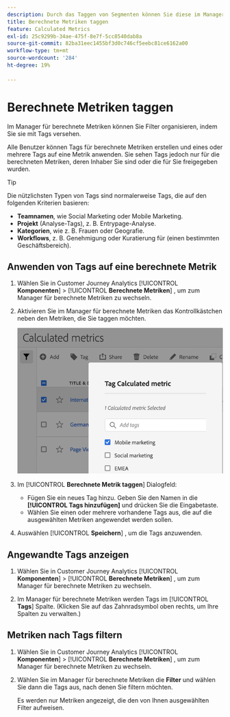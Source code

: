 ```yaml
---
description: Durch das Taggen von Segmenten können Sie diese im Manager für berechnete Metriken organisieren.
title: Berechnete Metriken taggen
feature: Calculated Metrics
exl-id: 25c9299b-34ae-475f-8e7f-5cc8540dab8a
source-git-commit: 82ba31eec1455bf3d0c746cf5eebc81ce6162a00
workflow-type: tm+mt
source-wordcount: '284'
ht-degree: 19%

---
```


# Berechnete Metriken taggen

Im Manager für berechnete Metriken können Sie Filter organisieren, indem Sie sie mit Tags versehen.

Alle Benutzer können Tags für berechnete Metriken erstellen und eines oder mehrere Tags auf eine Metrik anwenden. Sie sehen Tags jedoch nur für die berechneten Metriken, deren Inhaber Sie sind oder die für Sie freigegeben wurden.

>[!TIP]
>
>Die nützlichsten Typen von Tags sind normalerweise Tags, die auf den folgenden Kriterien basieren:
>
>* **Teamnamen**, wie Social Marketing oder Mobile Marketing.
>* **Projekt** (Analyse-Tags), z. B. Entrypage-Analyse.
>* **Kategorien**, wie z. B. Frauen oder Geografie.
>* **Workflows**, z. B. Genehmigung oder Kuratierung für (einen bestimmten Geschäftsbereich).


## Anwenden von Tags auf eine berechnete Metrik

1. Wählen Sie in Customer Journey Analytics [!UICONTROL **Komponenten**] > [!UICONTROL **Berechnete Metriken**] , um zum Manager für berechnete Metriken zu wechseln.

1. Aktivieren Sie im Manager für berechnete Metriken das Kontrollkästchen neben den Metriken, die Sie taggen möchten.

   ![](assets/cm_add_tags.png)

1. Im [!UICONTROL **Berechnete Metrik taggen**] Dialogfeld:

   * Fügen Sie ein neues Tag hinzu. Geben Sie den Namen in die **[!UICONTROL Tags hinzufügen]** und drücken Sie die Eingabetaste.
   * Wählen Sie einen oder mehrere vorhandene Tags aus, die auf die ausgewählten Metriken angewendet werden sollen.

1. Auswählen [!UICONTROL **Speichern**] , um die Tags anzuwenden.

## Angewandte Tags anzeigen

1. Wählen Sie in Customer Journey Analytics [!UICONTROL **Komponenten**] > [!UICONTROL **Berechnete Metriken**] , um zum Manager für berechnete Metriken zu wechseln.

1. Im Manager für berechnete Metriken werden Tags im [!UICONTROL **Tags**] Spalte. (Klicken Sie auf das Zahnradsymbol oben rechts, um Ihre Spalten zu verwalten.)

## Metriken nach Tags filtern

1. Wählen Sie in Customer Journey Analytics [!UICONTROL **Komponenten**] > [!UICONTROL **Berechnete Metriken**] , um zum Manager für berechnete Metriken zu wechseln.

1. Wählen Sie im Manager für berechnete Metriken die **Filter** und wählen Sie dann die Tags aus, nach denen Sie filtern möchten.

   Es werden nur Metriken angezeigt, die den von Ihnen ausgewählten Filter aufweisen.


